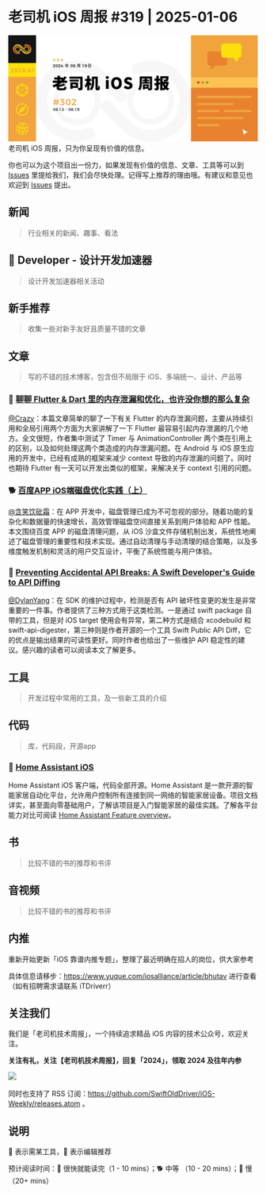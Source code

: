 # 老司机 iOS 周报 #319 | 2025-01-06

![ios-weekly](https://github.com/SwiftOldDriver/iOS-Weekly/blob/master/assets/weekly-header/302.jpg?raw=true)
老司机 iOS 周报，只为你呈现有价值的信息。

你也可以为这个项目出一份力，如果发现有价值的信息、文章、工具等可以到 [Issues](https://github.com/SwiftOldDriver/iOS-Weekly/issues) 里提给我们，我们会尽快处理。记得写上推荐的理由哦。有建议和意见也欢迎到 [Issues](https://github.com/SwiftOldDriver/iOS-Weekly/issues) 提出。

## 新闻

> 行业相关的新闻、趣事、看法

##  Developer - 设计开发加速器

> 设计开发加速器相关活动

## 新手推荐

> 收集一些对新手友好且质量不错的文章

## 文章

> 写的不错的技术博客，包含但不局限于 iOS、多端统一、设计、产品等

### 🐎 [聊聊 Flutter & Dart 里的内存泄漏和优化，也许没你想的那么复杂](https://mp.weixin.qq.com/s/_88yMWWkLI6fFPHhqMdc2w)

[@Crazy](https://github.com/jiyan135960)：本篇文章简单的聊了一下有关 Flutter 的内存泄漏问题，主要从持续引用和全局引用两个方面为大家讲解了一下 Flutter 最容易引起内存泄漏的几个地方。全文很短，作者集中测试了 Timer 与 AnimationController 两个类在引用上的区别，以及如何处理这两个类造成的内存泄漏问题。在 Android 与 iOS 原生应用的开发中，已经有成熟的框架来减少 context 导致的内存泄漏的问题了。同时也期待 Flutter 有一天可以开发出类似的框架，来解决关于 context 引用的问题。

### 🐕 [百度APP iOS端磁盘优化实践（上）](https://mp.weixin.qq.com/s/YNd8-NKVdql3pRNImwxyTA)

[@含笑饮砒霜](https://weibo.com/chinafishnews/)：在 APP 开发中，磁盘管理已成为不可忽视的部分。随着功能的复杂化和数据量的快速增长，高效管理磁盘空间直接关系到用户体验和 APP 性能。本文围绕百度 APP 的磁盘清理问题，从 iOS 沙盒文件存储机制出发，系统性地阐述了磁盘管理的重要性和技术实现。通过自动清理与手动清理的结合策略，以及多维度触发机制和灵活的用户交互设计，平衡了系统性能与用户体验。

### 🐎 [Preventing Accidental API Breaks: A Swift Developer's Guide to API Diffing](https://www.adyen.com/knowledge-hub/swift-api-diff)

[@DylanYang](https://github.com/Dylan19Yang)：在 SDK 的维护过程中，检测是否有 API 破坏性变更的发生是非常重要的一件事。作者提供了三种方式用于这类检测。一是通过 swift package 自带的工具，但是对 iOS target 使用会有异常，第二种方式是结合 xcodebuild 和 swift-api-digester，第三种则是作者开源的一个工具 Swift Public API Diff，它的优点是输出结果的可读性更好。同时作者也给出了一些维护 API 稳定性的建议。感兴趣的读者可以阅读本文了解更多。

## 工具

> 开发过程中常用的工具，及一些新工具的介绍

## 代码

> 库，代码段，开源app

### 🐢 [Home Assistant iOS](https://github.com/home-assistant/iOS)

Home Assistant iOS 客户端，代码全部开源。Home Assistant 是一款开源的智能家居自动化平台，允许用户控制所有连接到同一网络的智能家居设备。项目文档详实，甚至面向零基础用户，了解该项目是入门智能家居的最佳实践。了解各平台能力对比可阅读 [Home Assistant Feature overview](https://companion.home-assistant.io/docs/core/)。

## 书

> 比较不错的书的推荐和书评

## 音视频

> 比较不错的书的推荐和书评

## 内推

重新开始更新「iOS 靠谱内推专题」，整理了最近明确在招人的岗位，供大家参考

具体信息请移步：https://www.yuque.com/iosalliance/article/bhutav 进行查看（如有招聘需求请联系 iTDriverr）

## 关注我们

我们是「老司机技术周报」，一个持续追求精品 iOS 内容的技术公众号，欢迎关注。

**关注有礼，关注【老司机技术周报】，回复「2024」，领取 2024 及往年内参**

![](https://github.com/SwiftOldDriver/iOS-Weekly/blob/master/assets/qrcode_for_wechat.jpg?raw=true)

同时也支持了 RSS 订阅：https://github.com/SwiftOldDriver/iOS-Weekly/releases.atom 。

## 说明

🚧 表示需某工具，🌟 表示编辑推荐

预计阅读时间：🐎 很快就能读完（1 - 10 mins）；🐕 中等 （10 - 20 mins）；🐢 慢（20+ mins）
